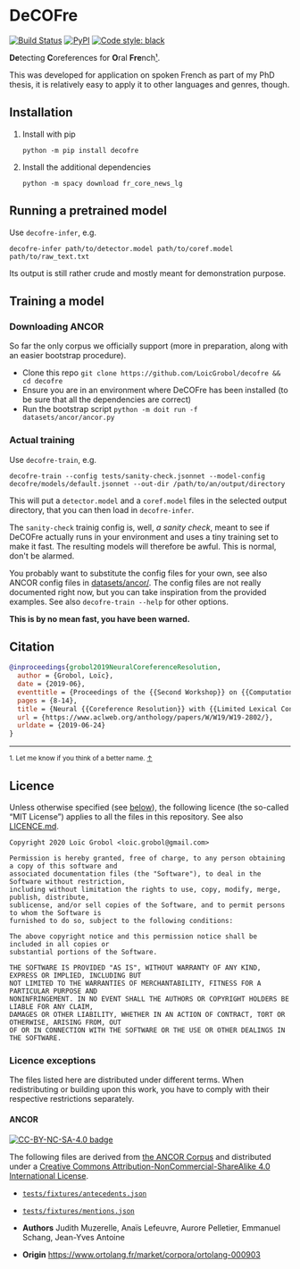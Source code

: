 DeCOFre
=======

[![Build Status](https://github.com/LoicGrobol/decofre/workflows/CI/badge.svg)](https://github.com/LoicGrobol/decofre/actions?query=workflow%3ACI)
[![PyPI](https://img.shields.io/pypi/v/decofre.svg)](https://pypi.org/project/decofre)
[![Code style: black](https://img.shields.io/badge/code%20style-black-000000.svg)](https://github.com/psf/black)

**De**tecting **C**oreferences for **O**ral **Fre**nch<a href="#foottext1" id="footnote1">¹</a>.

This was developed for application on spoken French as part of my PhD thesis, it is relatively easy
to apply it to other languages and genres, though.

## Installation

1. Install with pip

   ```console
   python -m pip install decofre
   ```

2. Install the additional dependencies

   ```console
   python -m spacy download fr_core_news_lg
   ```

## Running a pretrained model

Use `decofre-infer`, e.g.

```console
decofre-infer path/to/detector.model path/to/coref.model path/to/raw_text.txt
```

Its output is still rather crude and mostly meant for demonstration purpose.

## Training a model

### Downloading ANCOR

So far the only corpus we officially support (more in preparation, along with an easier bootstrap
procedure).

-  Clone this repo `git clone https://github.com/LoicGrobol/decofre && cd decofre`
- Ensure you are in an environment where DeCOFre has been installed (to be sure that all the
  dependencies are correct)
- Run the bootstrap script `python -m doit run -f datasets/ancor/ancor.py`

### Actual training

Use `decofre-train`, e.g.

```console
decofre-train --config tests/sanity-check.jsonnet --model-config decofre/models/default.jsonnet --out-dir /path/to/an/output/directory
```

This will put a `detector.model` and a `coref.model` files in the selected output directory, that
you can then load in `decofre-infer`.

The `sanity-check` trainig config is, well, *a sanity check*, meant to see if DeCOFre actually
 runs in your environment and uses a tiny training set to make it fast. The resulting models
will therefore be awful. This is normal, don't be alarmed.

You probably want to substitute the config files for your own, see also ANCOR config files in
[datasets/ancor/](datasets/ancor). The config files are not really documented right now, but you can
take inspiration from the provided examples. See also `decofre-train --help` for other options.

**This is by no mean fast, you have been warned.**

## Citation

```bibtex
@inproceedings{grobol2019NeuralCoreferenceResolution,
  author = {Grobol, Loïc},
  date = {2019-06},
  eventtitle = {Proceedings of the {{Second Workshop}} on {{Computational Models}} of {{Reference}}, {{Anaphora}} and {{Coreference}}},
  pages = {8-14},
  title = {Neural {{Coreference Resolution}} with {{Limited Lexical Context}} and {{Explicit Mention Detection}} for {{Oral French}}},
  url = {https://www.aclweb.org/anthology/papers/W/W19/W19-2802/},
  urldate = {2019-06-24}
}
```

---
<sub>1. Let me know if you think of a better name. <a href="#footnote1" id="foottext1">↑</a></sub>

## Licence

Unless otherwise specified (see <a href="#licence-exceptions">below</a>), the following licence (the
so-called “MIT License”) applies to all the files in this repository.
See also [LICENCE.md](LICENCE.md).

```text
Copyright 2020 Loïc Grobol <loic.grobol@gmail.com>

Permission is hereby granted, free of charge, to any person obtaining a copy of this software and
associated documentation files (the "Software"), to deal in the Software without restriction,
including without limitation the rights to use, copy, modify, merge, publish, distribute,
sublicense, and/or sell copies of the Software, and to permit persons to whom the Software is
furnished to do so, subject to the following conditions:

The above copyright notice and this permission notice shall be included in all copies or
substantial portions of the Software.

THE SOFTWARE IS PROVIDED "AS IS", WITHOUT WARRANTY OF ANY KIND, EXPRESS OR IMPLIED, INCLUDING BUT
NOT LIMITED TO THE WARRANTIES OF MERCHANTABILITY, FITNESS FOR A PARTICULAR PURPOSE AND
NONINFRINGEMENT. IN NO EVENT SHALL THE AUTHORS OR COPYRIGHT HOLDERS BE LIABLE FOR ANY CLAIM,
DAMAGES OR OTHER LIABILITY, WHETHER IN AN ACTION OF CONTRACT, TORT OR OTHERWISE, ARISING FROM, OUT
OF OR IN CONNECTION WITH THE SOFTWARE OR THE USE OR OTHER DEALINGS IN THE SOFTWARE.
```

### <a id="licence-exceptions">Licence exceptions</a>

The files listed here are distributed under different terms.
When redistributing or building upon this work, you have to comply with their respective
restrictions separately.

#### ANCOR

[![CC-BY-NC-SA-4.0 badge](https://i.creativecommons.org/l/by-nc-sa/4.0/88x31.png)](http://creativecommons.org/licenses/by-nc-sa/4.0/)

The following files are derived from [the ANCOR
Corpus](https://www.ortolang.fr/market/corpora/ortolang-000903) and distributed under a [Creative
Commons Attribution-NonCommercial-ShareAlike 4.0 International
License](http://creativecommons.org/licenses/by-nc-sa/4.0/).

- [`tests/fixtures/antecedents.json`](tests/fixtures/antecedents.json)
- [`tests/fixtures/mentions.json`](tests/fixtures/mentions.json)

- **Authors** Judith Muzerelle, Anaïs Lefeuvre, Aurore Pelletier, Emmanuel Schang, Jean-Yves Antoine
- **Origin** <https://www.ortolang.fr/market/corpora/ortolang-000903>
